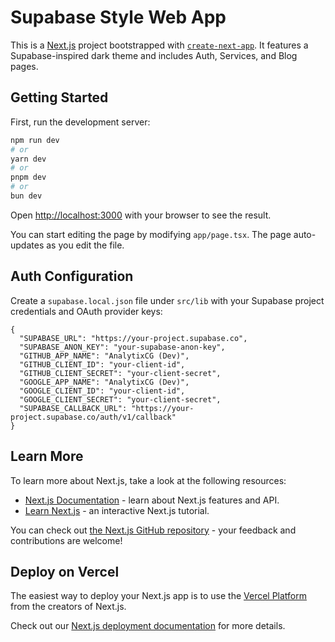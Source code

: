 # Supabase Style Web App

This is a [Next.js](https://nextjs.org) project bootstrapped with [`create-next-app`](https://nextjs.org/docs/app/api-reference/cli/create-next-app). It features a Supabase-inspired dark theme and includes Auth, Services, and Blog pages.

## Getting Started

First, run the development server:

```bash
npm run dev
# or
yarn dev
# or
pnpm dev
# or
bun dev
```

Open [http://localhost:3000](http://localhost:3000) with your browser to see the result.

You can start editing the page by modifying `app/page.tsx`. The page auto-updates as you edit the file.

## Auth Configuration

Create a `supabase.local.json` file under `src/lib` with your Supabase project credentials and OAuth provider keys:

```
{
  "SUPABASE_URL": "https://your-project.supabase.co",
  "SUPABASE_ANON_KEY": "your-supabase-anon-key",
  "GITHUB_APP_NAME": "AnalytixCG (Dev)",
  "GITHUB_CLIENT_ID": "your-client-id",
  "GITHUB_CLIENT_SECRET": "your-client-secret",
  "GOOGLE_APP_NAME": "AnalytixCG (Dev)",
  "GOOGLE_CLIENT_ID": "your-client-id",
  "GOOGLE_CLIENT_SECRET": "your-client-secret",
  "SUPABASE_CALLBACK_URL": "https://your-project.supabase.co/auth/v1/callback"
}
```

## Learn More

To learn more about Next.js, take a look at the following resources:

- [Next.js Documentation](https://nextjs.org/docs) - learn about Next.js features and API.
- [Learn Next.js](https://nextjs.org/learn) - an interactive Next.js tutorial.

You can check out [the Next.js GitHub repository](https://github.com/vercel/next.js) - your feedback and contributions are welcome!

## Deploy on Vercel

The easiest way to deploy your Next.js app is to use the [Vercel Platform](https://vercel.com/new?utm_medium=default-template&filter=next.js&utm_source=create-next-app&utm_campaign=create-next-app-readme) from the creators of Next.js.

Check out our [Next.js deployment documentation](https://nextjs.org/docs/app/building-your-application/deploying) for more details.
